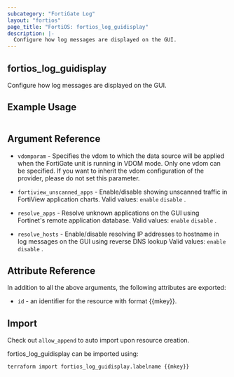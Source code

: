 ```yaml
---
subcategory: "FortiGate Log"
layout: "fortios"
page_title: "FortiOS: fortios_log_guidisplay"
description: |-
  Configure how log messages are displayed on the GUI.
---
```


## fortios_log_guidisplay
Configure how log messages are displayed on the GUI.

## Example Usage

```hcl

```

## Argument Reference
* `vdomparam` - Specifies the vdom to which the data source will be applied when the FortiGate unit is running in VDOM mode. Only one vdom can be specified. If you want to inherit the vdom configuration of the provider, please do not set this parameter.

* `fortiview_unscanned_apps` - Enable/disable showing unscanned traffic in FortiView application charts. Valid values: `enable` `disable` .
* `resolve_apps` - Resolve unknown applications on the GUI using Fortinet's remote application database. Valid values: `enable` `disable` .
* `resolve_hosts` - Enable/disable resolving IP addresses to hostname in log messages on the GUI using reverse DNS lookup Valid values: `enable` `disable` .

## Attribute Reference

In addition to all the above arguments, the following attributes are exported:
* `id` - an identifier for the resource with format {{mkey}}.

## Import

Check out `allow_append` to auto import upon resource creation.

fortios_log_guidisplay can be imported using:
```sh
terraform import fortios_log_guidisplay.labelname {{mkey}}
```
